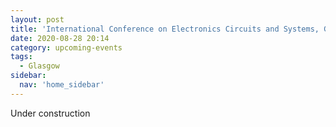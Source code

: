 ```yaml
---
layout: post
title: 'International Conference on Electronics Circuits and Systems, Glasgow, 2020'
date: 2020-08-28 20:14
category: upcoming-events
tags:
  - Glasgow
sidebar:
  nav: 'home_sidebar'
---
```


Under construction
